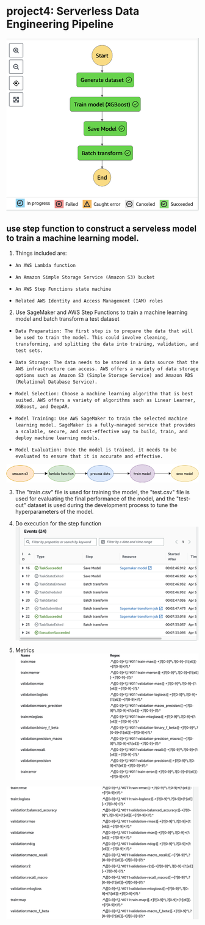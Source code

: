 # project4: Serverless Data Engineering Pipeline
![Figure](https://github.com/nogibjj/project4/blob/main/Screen%20Shot%202023-04-05%20at%208.57.17%20PM.png)

##  use step function to construct a serveless model to train a machine learning model.

1. Things included are:

* `An AWS Lambda function`

*  `An Amazon Simple Storage Service (Amazon S3) bucket`

*  `An AWS Step Functions state machine`

*   `Related AWS Identity and Access Management (IAM) roles`

2. Use SageMaker and AWS Step Functions to train a machine learning model and batch transform a test dataset

* `Data Preparation: The first step is to prepare the data that will be used to train the model. This could involve cleaning, transforming, and splitting the data into training, validation, and test sets.`

* `Data Storage: The data needs to be stored in a data source that the AWS infrastructure can access. AWS offers a variety of data storage options such as Amazon S3 (Simple Storage Service) and Amazon RDS (Relational Database Service).`

* `Model Selection: Choose a machine learning algorithm that is best suited. AWS offers a variety of algorithms such as Linear Learner, XGBoost, and DeepAR.`

* `Model Training: Use AWS SageMaker to train the selected machine learning model. SageMaker is a fully-managed service that provides a scalable, secure, and cost-effective way to build, train, and deploy machine learning models.`

*  `Model Evaluation: Once the model is trained, it needs to be evaluated to ensure that it is accurate and effective.`

![Figure](https://github.com/nogibjj/project4/blob/main/workflow.png)

3. The "train.csv" file is used for training the model, the "test.csv" file is used for evaluating the final performance of the model, and the "test-out" dataset is used during the development process to tune the hyperparameters of the model.

4. Do execution for the step function
![Figure](https://github.com/nogibjj/project4/blob/main/Screen%20Shot%202023-04-12%20at%2012.53.48%20PM.png)

5. Metrics
![Figure](https://github.com/nogibjj/project4/blob/main/Screen%20Shot%202023-04-12%20at%2012.40.41%20PM.png)

![Figure](https://github.com/nogibjj/project4/blob/main/Screen%20Shot%202023-04-12%20at%2012.40.50%20PM.png)

